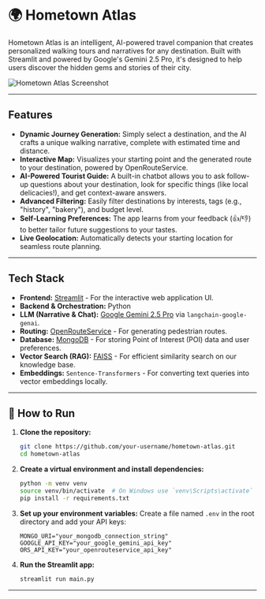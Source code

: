 # 🌍 Hometown Atlas

Hometown Atlas is an intelligent, AI-powered travel companion that creates personalized walking tours and narratives for any destination. Built with Streamlit and powered by Google's Gemini 2.5 Pro, it's designed to help users discover the hidden gems and stories of their city.

![Hometown Atlas Screenshot](https://nsk-bootcamp-tourism.streamlit.app/)


---

## Features

*   **Dynamic Journey Generation:** Simply select a destination, and the AI crafts a unique walking narrative, complete with estimated time and distance.
*   **Interactive Map:** Visualizes your starting point and the generated route to your destination, powered by OpenRouteService.
*   **AI-Powered Tourist Guide:** A built-in chatbot allows you to ask follow-up questions about your destination, look for specific things (like local delicacies!), and get context-aware answers.
*   **Advanced Filtering:** Easily filter destinations by interests, tags (e.g., "history", "bakery"), and budget level.
*   **Self-Learning Preferences:** The app learns from your feedback (👍/👎) to better tailor future suggestions to your tastes.
*   **Live Geolocation:** Automatically detects your starting location for seamless route planning.

---

## Tech Stack

*   **Frontend:** [Streamlit](https://streamlit.io/) - For the interactive web application UI.
*   **Backend & Orchestration:** Python
*   **LLM (Narrative & Chat):** [Google Gemini 2.5 Pro](https://deepmind.google/technologies/gemini/) via `langchain-google-genai`.
*   **Routing:** [OpenRouteService](https://openrouteservice.org/) - For generating pedestrian routes.
*   **Database:** [MongoDB](https://www.mongodb.com/) - For storing Point of Interest (POI) data and user preferences.
*   **Vector Search (RAG):** [FAISS](https://faiss.ai/) - For efficient similarity search on our knowledge base.
*   **Embeddings:** `Sentence-Transformers` - For converting text queries into vector embeddings locally.

---

## 🚀 How to Run

1.  **Clone the repository:**
    ```bash
    git clone https://github.com/your-username/hometown-atlas.git
    cd hometown-atlas
    ```

2.  **Create a virtual environment and install dependencies:**
    ```bash
    python -m venv venv
    source venv/bin/activate  # On Windows use `venv\Scripts\activate`
    pip install -r requirements.txt
    ```

3.  **Set up your environment variables:**
    Create a file named `.env` in the root directory and add your API keys:
    ```
    MONGO_URI="your_mongodb_connection_string"
    GOOGLE_API_KEY="your_google_gemini_api_key"
    ORS_API_KEY="your_openrouteservice_api_key"
    ```

4.  **Run the Streamlit app:**
    ```bash
    streamlit run main.py
    ```

---


